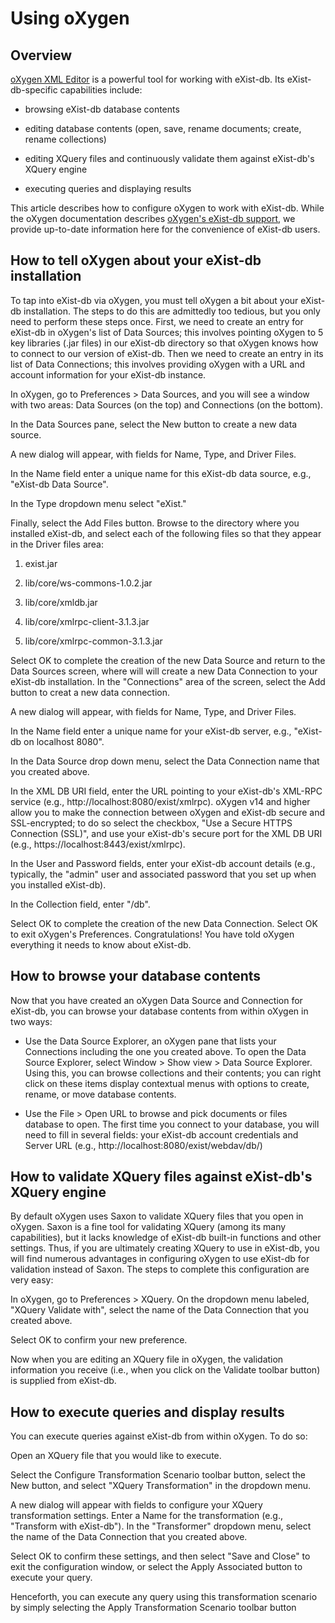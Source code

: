 # Using oXygen

## Overview

[oXygen XML Editor](http://oxygenxml.com/) is a powerful tool for working with eXist-db. Its eXist-db-specific capabilities include:

-   browsing eXist-db database contents

-   editing database contents (open, save, rename documents; create, rename collections)

-   editing XQuery files and continuously validate them against eXist-db's XQuery engine

-   executing queries and displaying results

This article describes how to configure oXygen to work with eXist-db. While the oXygen documentation describes [oXygen's eXist-db support](http://oxygenxml.com/xml_editor/eXist_support.html), we provide up-to-date information here for the convenience of eXist-db users.

## How to tell oXygen about your eXist-db installation

To tap into eXist-db via oXygen, you must tell oXygen a bit about your eXist-db installation. The steps to do this are admittedly too tedious, but you only need to perform these steps once. First, we need to create an entry for eXist-db in oXygen's list of Data Sources; this involves pointing oXygen to 5 key libraries (.jar files) in our eXist-db directory so that oXygen knows how to connect to our version of eXist-db. Then we need to create an entry in its list of Data Connections; this involves providing oXygen with a URL and account information for your eXist-db instance.

In oXygen, go to Preferences &gt; Data Sources, and you will see a window with two areas: Data Sources (on the top) and Connections (on the bottom).

In the Data Sources pane, select the New button to create a new data source.

A new dialog will appear, with fields for Name, Type, and Driver Files.

In the Name field enter a unique name for this eXist-db data source, e.g., "eXist-db Data Source".

In the Type dropdown menu select "eXist."

Finally, select the Add Files button. Browse to the directory where you installed eXist-db, and select each of the following files so that they appear in the Driver files area:

1.  exist.jar

2.  lib/core/ws-commons-1.0.2.jar

3.  lib/core/xmldb.jar

4.  lib/core/xmlrpc-client-3.1.3.jar

5.  lib/core/xmlrpc-common-3.1.3.jar

Select OK to complete the creation of the new Data Source and return to the Data Sources screen, where will will create a new Data Connection to your eXist-db installation. In the "Connections" area of the screen, select the Add button to creat a new data connection.

A new dialog will appear, with fields for Name, Type, and Driver Files.

In the Name field enter a unique name for your eXist-db server, e.g., "eXist-db on localhost 8080".

In the Data Source drop down menu, select the Data Connection name that you created above.

In the XML DB URI field, enter the URL pointing to your eXist-db's XML-RPC service (e.g., http://localhost:8080/exist/xmlrpc). oXygen v14 and higher allow you to make the connection between oXygen and eXist-db secure and SSL-encrypted; to do so select the checkbox, "Use a Secure HTTPS Connection (SSL)", and use your eXist-db's secure port for the XML DB URI (e.g., https://localhost:8443/exist/xmlrpc).

In the User and Password fields, enter your eXist-db account details (e.g., typically, the "admin" user and associated password that you set up when you installed eXist-db).

In the Collection field, enter "/db".

Select OK to complete the creation of the new Data Connection. Select OK to exit oXygen's Preferences. Congratulations! You have told oXygen everything it needs to know about eXist-db.

## How to browse your database contents

Now that you have created an oXygen Data Source and Connection for eXist-db, you can browse your database contents from within oXygen in two ways:

-   Use the Data Source Explorer, an oXygen pane that lists your Connections including the one you created above. To open the Data Source Explorer, select Window &gt; Show view &gt; Data Source Explorer. Using this, you can browse collections and their contents; you can right click on these items display contextual menus with options to create, rename, or move database contents.

-   Use the File &gt; Open URL to browse and pick documents or files database to open. The first time you connect to your database, you will need to fill in several fields: your eXist-db account credentials and Server URL (e.g., http://localhost:8080/exist/webdav/db/)

## How to validate XQuery files against eXist-db's XQuery engine

By default oXygen uses Saxon to validate XQuery files that you open in oXygen. Saxon is a fine tool for validating XQuery (among its many capabilities), but it lacks knowledge of eXist-db built-in functions and other settings. Thus, if you are ultimately creating XQuery to use in eXist-db, you will find numerous advantages in configuring oXygen to use eXist-db for validation instead of Saxon. The steps to complete this configuration are very easy:

In oXygen, go to Preferences &gt; XQuery. On the dropdown menu labeled, "XQuery Validate with", select the name of the Data Connection that you created above.

Select OK to confirm your new preference.

Now when you are editing an XQuery file in oXygen, the validation information you receive (i.e., when you click on the Validate toolbar button) is supplied from eXist-db.

## How to execute queries and display results

You can execute queries against eXist-db from within oXygen. To do so:

Open an XQuery file that you would like to execute.

Select the Configure Transformation Scenario toolbar button, select the New button, and select "XQuery Transformation" in the dropdown menu.

A new dialog will appear with fields to configure your XQuery transformation settings. Enter a Name for the transformation (e.g., "Transform with eXist-db"). In the "Transformer" dropdown menu, select the name of the Data Connection that you created above.

Select OK to confirm these settings, and then select "Save and Close" to exit the configuration window, or select the Apply Associated button to execute your query.

Henceforth, you can execute any query using this transformation scenario by simply selecting the Apply Transformation Scenario toolbar button
